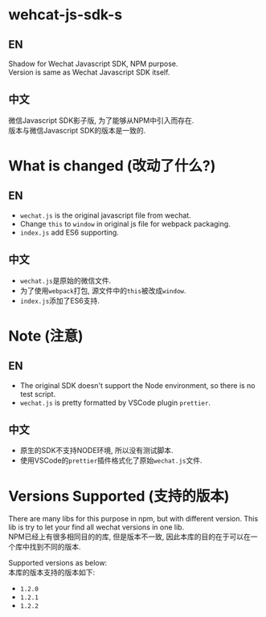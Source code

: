 # wehcat-js-sdk-s
## EN
Shadow for Wechat Javascript SDK, NPM purpose.  
Version is same as Wechat Javascript SDK itself.

## 中文
微信Javascript SDK影子版, 为了能够从NPM中引入而存在.  
版本与微信Javascript SDK的版本是一致的.  

# What is changed (改动了什么?)
## EN
* `wechat.js` is the original javascript file from wechat.
* Change `this` to `window` in original js file for webpack packaging.
* `index.js` add ES6 supporting.

## 中文
* `wechat.js`是原始的微信文件.
* 为了使用`webpack`打包, 源文件中的`this`被改成`window`.
* `index.js`添加了ES6支持.

# Note (注意)
## EN
* The original SDK doesn't support the Node environment, so there is no test script.
* `wechat.js` is pretty formatted by VSCode plugin `prettier`.

## 中文
* 原生的SDK不支持NODE环境, 所以没有测试脚本.
* 使用VSCode的`prettier`插件格式化了原始`wechat.js`文件.

# Versions Supported (支持的版本)
There are many libs for this purpose in npm, but with different version. This lib is try to let your find all wechat versions in one lib.  
NPM已经上有很多相同目的的库, 但是版本不一致, 因此本库的目的在于可以在一个库中找到不同的版本.  

Supported versions as below:  
本库的版本支持的版本如下:  
* `1.2.0`
* `1.2.1`
* `1.2.2`
